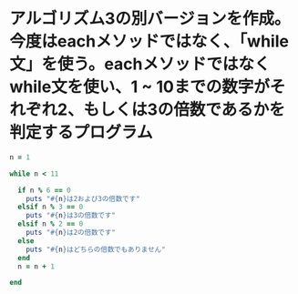 # アルゴリズム3の別バージョンを作成。今度はeachメソッドではなく、「while文」を使う。eachメソッドではなくwhile文を使い、1 ~ 10までの数字がそれぞれ2、もしくは3の倍数であるかを判定するプログラム

```ruby
n = 1

while n < 11

  if n % 6 == 0
    puts "#{n}は2および3の倍数です"
  elsif n % 3 == 0
    puts "#{n}は3の倍数です"
  elsif n % 2 == 0
    puts "#{n}は2の倍数です"
  else
    puts "#{n}はどちらの倍数でもありません"
  end
  n = n + 1

end
